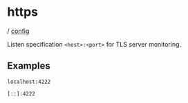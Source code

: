 # https

/ [config](/reference/config/index.md) 

Listen specification `<host>:<port>` for TLS server monitoring.

## Examples

```
localhost:4222
```
```
[::]:4222
```

